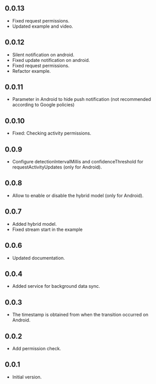 ## 0.0.13

* Fixed request permissions.
* Updated example and video.

## 0.0.12

* Silent notification on android.
* Fixed update notification on android.
* Fixed request permissions.
* Refactor example.

## 0.0.11

* Parameter in Android to hide push notification (not recommended according to Google policies)

## 0.0.10

* Fixed: Checking activity permissions.

## 0.0.9

* Configure detectionIntervalMillis and confidenceThreshold for requestActivityUpdates (only for Android).

## 0.0.8

* Allow to enable or disable the hybrid model (only for Android).

## 0.0.7

* Added hybrid model.
* Fixed stream start in the example 

## 0.0.6

* Updated documentation.

## 0.0.4

* Added service for background data sync.

## 0.0.3

* The timestamp is obtained from when the transition occurred on Android.

## 0.0.2

* Add permission check.

## 0.0.1

* Initial version.
